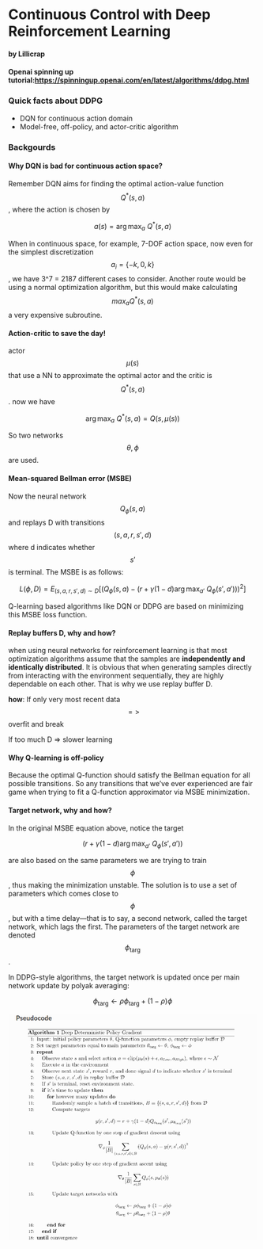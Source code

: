 # Continuous Control with Deep Reinforcement Learning
#### by Lillicrap
#### Openai spinning up tutorial:https://spinningup.openai.com/en/latest/algorithms/ddpg.html

### Quick facts about DDPG
- DQN for continuous action domain
- Model-free, off-policy, and actor-critic algorithm


### Backgourds
#### Why DQN is bad for continuous action space?
Remember DQN aims for finding the optimal action-value function $$Q^*(s,a)$$, where the action is chosen by 

$$a(s) = \arg\max_{a} \ Q^*(s,a)$$

When in continuous space, for example, 7-DOF action space, now even for the simplest discretization $$a_i = \{-k, 0,k\}$$, we have 3^7 = 2187 different cases to consider. Another route would be using a normal optimization algorithm, but this would make calculating $$max_{a}Q^*(s,a)$$ a very expensive subroutine.

#### Action-critic to save the day!
actor $$\mu(s)$$ that use a NN to approximate the optimal actor and the critic is $$Q^*(s,a)$$. now we have 

$$ \arg\max_{a} \ Q^*(s,a) = Q(s,\mu(s))$$

So two networks $$\theta, \phi$$ are used.

#### Mean-squared Bellman error (MSBE)
Now the neural network $$Q_\phi(s,a)$$ and replays D with transitions $$(s,a,r,s',d)$$ where d indicates whether $$s'$$ is terminal.  The MSBE is as follows:

$$L(\phi, D) = E_{(s,a,r,s',d) \sim D}[(Q_\phi(s,a) - (r + \gamma(1-d)\arg\max_{a'} \ Q_{\phi}(s',a')))^2]$$ 

Q-learning based algorithms like DQN or DDPG are based on minimizing this MSBE loss function.

#### Replay buffers D, why and how?
when using neural networks for reinforcement learning is that most optimization algorithms assume that the samples are **independently and identically distributed**. It is obvious that when generating samples directly from interacting with the environment sequentially, they are highly dependable on each other. That is why we use replay buffer D.

**how**:  If only very most recent data $$=>$$ overfit and break

If too much D => slower learning 

#### Why Q-learning is off-policy
Because the optimal Q-function should satisfy the Bellman equation for all possible transitions. So any transitions that we’ve ever experienced are fair game when trying to fit a Q-function approximator via MSBE minimization.

#### Target network, why and how?
In the original MSBE equation above, notice the target 

$$(r + \gamma(1-d)\arg\max_{a'} \ Q_{\phi}(s',a'))$$

are also based on the same parameters we are trying to train $$\phi$$, thus making the minimization unstable.
The solution is to use a set of parameters which comes close to $$\phi$$, but with a time delay—that is to say, a second network, called the target network, which lags the first. The parameters of the target network are denoted $$\phi_{\text{targ}}$$.

In DDPG-style algorithms, the target network is updated once per main network update by polyak averaging:

$$\phi_{\text{targ}} \leftarrow \rho\phi_{\text{targ}} + (1-\rho)\phi $$


 

![testimg](https://github.com/yingfuzeng/Rl-notes/blob/master/images/DDPG-code.png?raw=true)